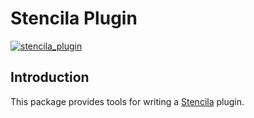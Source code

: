 # Stencila Plugin

[![stencila_plugin](https://img.shields.io/pypi/v/stencila_plugin.svg?logo=python&label=stencila_plugin&style=for-the-badge&color=1d3bd1&logoColor=66ff66&labelColor=3219a8)](https://pypi.org/project/stencila_plugin/)

## Introduction

This package provides tools for writing a [Stencila](https://github.com/stencila/stencila) plugin.
